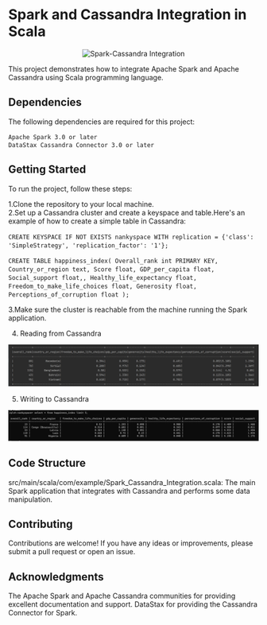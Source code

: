 
# Spark and Cassandra Integration in Scala


<p align="center">
  <img src="https://github.com/Nandhinired/Spark_Cassandra/assets/69593809/2777d5f6-5175-471c-b70c-b0697810faae" width="550" title="Spark-Cassandra Integration">
</p> 


This project demonstrates how to integrate Apache Spark and Apache Cassandra using Scala programming language.

## Dependencies
The following dependencies are required for this project:

    Apache Spark 3.0 or later
    DataStax Cassandra Connector 3.0 or later

## Getting Started
To run the project, follow these steps:

 1.Clone the repository to your local machine.   
 2.Set up a Cassandra cluster and create a keyspace and table.Here's an example of how to create a simple table in Cassandra:

`CREATE KEYSPACE IF NOT EXISTS nankyspace
WITH replication = {'class': 'SimpleStrategy', 'replication_factor': '1'};`

`CREATE TABLE happiness_index(
Overall_rank int PRIMARY KEY,
Country_or_region text,
Score float,
GDP_per_capita float,
Social_support float,,
Healthy_life_expectancy float,
Freedom_to_make_life_choices float,
Generosity float,
Perceptions_of_corruption float
);`

 3.Make sure the cluster is reachable from the machine running the Spark application.

4. Reading from Cassandra

<p align="center">
  <img src="Images/Read.png" width="750" title="Spark-Cassandra Integration">
</p> 

5. Writing to Cassandra
<p align="center">
  <img src="Images/Write.png" width="950" title="Spark-Cassandra Integration">
</p> 


## Code Structure
src/main/scala/com/example/Spark_Cassandra_Integration.scala: The main Spark application that integrates with Cassandra and performs some data manipulation.


## Contributing
Contributions are welcome! If you have any ideas or improvements, please submit a pull request or open an issue.

## Acknowledgments
The Apache Spark and Apache Cassandra communities for providing excellent documentation and support.
DataStax for providing the Cassandra Connector for Spark.




